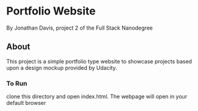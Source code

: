 # Portfolio Website

By Jonathan Davis, project 2 of the Full Stack Nanodegree

## About

This project is a simple portfolio type website to showcase projects based upon a design mockup provided by Udacity.

### To Run
clone this directory and open index.html. The webpage will open in your default browser